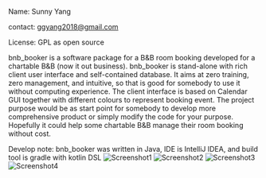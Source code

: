 Name: Sunny Yang 

contact: ggyang2018@gmail.com

License: GPL as open source 

bnb_booker is a software package for a B&B room booking developed for a chartable B&B (now it out business).  bnb_booker is stand-alone with rich client user interface and self-contained database. It aims at zero training, zero management, and intuitive, so that is good for somebody to use it without computing experience.  The client interface is based on Calendar GUI together with different colours to represent booking event. The project purpose would be as start point for somebody to develop more comprehensive product or simply modify the code for your purpose.  Hopefully it could help some chartable B&B manage their room booking without cost. 

Develop note: bnb_booker was written in Java,  IDE is IntelliJ IDEA, and build tool is gradle with kotlin DSL
![Screenshot1](https://github.com/user-attachments/assets/42ed9c4c-5113-491d-8337-eb423f73571c)
![Screenshot2](https://github.com/user-attachments/assets/dc852a10-e153-458d-b677-d54b37f82299)
![Screenshot3](https://github.com/user-attachments/assets/a1710b3f-923b-47e1-be06-d20912e0cc58)
![Screenshot4](https://github.com/user-attachments/assets/f974a62b-a680-4672-9559-1469ce52baf3)
